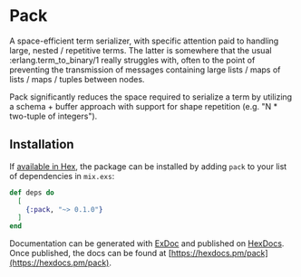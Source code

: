 # Pack

A space-efficient term serializer, with specific attention paid to handling
large, nested / repetitive terms. The latter is somewhere that the usual
:erlang.term_to_binary/1 really struggles with, often to the point of preventing
the transmission of messages containing large lists / maps of lists / maps / tuples
between nodes.

Pack significantly reduces the space required to serialize a term by utilizing a
schema + buffer approach with support for shape repetition (e.g. "N * two-tuple of
integers").

## Installation

If [available in Hex](https://hex.pm/docs/publish), the package can be installed
by adding `pack` to your list of dependencies in `mix.exs`:

```elixir
def deps do
  [
    {:pack, "~> 0.1.0"}
  ]
end
```

Documentation can be generated with [ExDoc](https://github.com/elixir-lang/ex_doc)
and published on [HexDocs](https://hexdocs.pm). Once published, the docs can
be found at [https://hexdocs.pm/pack](https://hexdocs.pm/pack).

